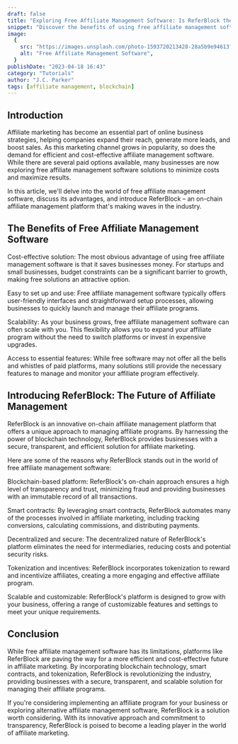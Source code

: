 ```yaml
---
draft: false
title: "Exploring Free Affiliate Management Software: Is ReferBlock the Ultimate Solution?"
snippet: "Discover the benefits of using free affiliate management software and learn how ReferBlock is revolutionizing the industry with its innovative platform."
image:
  {
    src: "https://images.unsplash.com/photo-1593720213428-28a5b9e94613?&fit=crop&w=430&h=240",
    alt: "Free Affiliate Management Software",
  }
publishDate: "2023-04-18 16:43"
category: "Tutorials"
author: "J.C. Parker"
tags: [affiliate management, blockchain]
---
```


## Introduction

Affiliate marketing has become an essential part of online business strategies, helping companies expand their reach, generate more leads, and boost sales. As this marketing channel grows in popularity, so does the demand for efficient and cost-effective affiliate management software. While there are several paid options available, many businesses are now exploring free affiliate management software solutions to minimize costs and maximize results.

In this article, we'll delve into the world of free affiliate management software, discuss its advantages, and introduce ReferBlock – an on-chain affiliate management platform that's making waves in the industry.

## The Benefits of Free Affiliate Management Software

Cost-effective solution: The most obvious advantage of using free affiliate management software is that it saves businesses money. For startups and small businesses, budget constraints can be a significant barrier to growth, making free solutions an attractive option.

Easy to set up and use: Free affiliate management software typically offers user-friendly interfaces and straightforward setup processes, allowing businesses to quickly launch and manage their affiliate programs.

Scalability: As your business grows, free affiliate management software can often scale with you. This flexibility allows you to expand your affiliate program without the need to switch platforms or invest in expensive upgrades.

Access to essential features: While free software may not offer all the bells and whistles of paid platforms, many solutions still provide the necessary features to manage and monitor your affiliate program effectively.

## Introducing ReferBlock: The Future of Affiliate Management

ReferBlock is an innovative on-chain affiliate management platform that offers a unique approach to managing affiliate programs. By harnessing the power of blockchain technology, ReferBlock provides businesses with a secure, transparent, and efficient solution for affiliate marketing.

Here are some of the reasons why ReferBlock stands out in the world of free affiliate management software:

Blockchain-based platform: ReferBlock's on-chain approach ensures a high level of transparency and trust, minimizing fraud and providing businesses with an immutable record of all transactions.

Smart contracts: By leveraging smart contracts, ReferBlock automates many of the processes involved in affiliate marketing, including tracking conversions, calculating commissions, and distributing payments.

Decentralized and secure: The decentralized nature of ReferBlock's platform eliminates the need for intermediaries, reducing costs and potential security risks.

Tokenization and incentives: ReferBlock incorporates tokenization to reward and incentivize affiliates, creating a more engaging and effective affiliate program.

Scalable and customizable: ReferBlock's platform is designed to grow with your business, offering a range of customizable features and settings to meet your unique requirements.

## Conclusion

While free affiliate management software has its limitations, platforms like ReferBlock are paving the way for a more efficient and cost-effective future in affiliate marketing. By incorporating blockchain technology, smart contracts, and tokenization, ReferBlock is revolutionizing the industry, providing businesses with a secure, transparent, and scalable solution for managing their affiliate programs.

If you're considering implementing an affiliate program for your business or exploring alternative affiliate management software, ReferBlock is a solution worth considering. With its innovative approach and commitment to transparency, ReferBlock is poised to become a leading player in the world of affiliate marketing.
